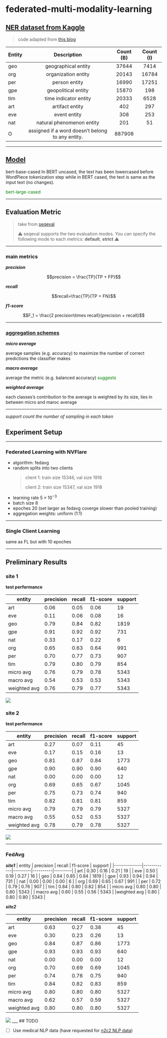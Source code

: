 # federated-multi-modality-learning


## [NER dataset from Kaggle](https://www.kaggle.com/datasets/rajnathpatel/ner-data)
> code adapted from [this blog](https://towardsdatascience.com/named-entity-recognition-with-bert-in-pytorch-a454405e0b6a)


| Entity | Description| Count (B) | Count (I) |
| ------| :-----------:| :----: | :---: |
|    geo | geographical entity| 37644 |7414 |
|    org | organization entity| 20143 | 16784|
|    per | person entity|16990 |17251 |
|    gpe | geopolitical entity|15870 | 198|
|    tim | time indicator entity| 20333| 6528|
|    art | artifact entity| 402| 297|
|    eve | event entity| 308| 253|
|    nat | natural phenomenon entity|201 |51 |
|    O | assigned if a word doesn’t belong to any entity.| 887908| |

___
## [Model](https://huggingface.co/bert-large-cased)


>
bert-base-cased
In BERT uncased, the text has been lowercased before WordPiece tokenization step while in BERT cased, the text is same as the input text (no changes).

<span style="color:green">bert-large-cased</span>

___

## Evaluation Metric
> take from [seqeval](https://github.com/chakki-works/seqeval)
> 
> :warning: seqeval supports the two evaluation modes. You can specify the following mode to each metrics: **default**, **strict** :warning:

___
### main metrics
***precision***
```math
precision = \frac{TP}{TP + FP}
```

***recall***
```math
recall=\frac{TP}{TP + FN}
```

***f1-score***

```math
F_1 = \frac{2 precision\times recall}{precision + recall}
```

___

### [aggregation schemes](https://datascience.stackexchange.com/questions/36862/macro-or-micro-average-for-imbalanced-class-problems)

***micro average***

average samples (e.g. accuracy) to maximize the number of correct predictions the classifier makes

***macro average***

average the metric (e.g. balanced accuracy) <span style="color:green">suggests</span> 

***weighted average***

each classes’s contribution to the average is weighted by its size, lies in between micro and maroc average


___
*support count the number of sampling in each token*



## Experiment Setup

___
### Federated Learning with NVFlare
- algorithm: fedavg
- random splits into two clients
    > client 1: train size 15346, val size 1918
    > 
    > client 2: train size 15347, val size 1918
- learning rate $5\times10^{-3}$
- batch size 8
- epoches 20 (set larger as fedavg coverge slower than pooled training)
- aggregation weights: uniform (1:1)
___

### Single Client Learning
same as FL but with 10 epoches
___

## Preliminary Results
### site 1
**test performance**

|   entity      | precision | recall | f1-score | support |
|--------------|------------|---------|----------|---------|
|         art  |     0.06   |   0.05  |    0.06  |      19 |
|         eve  |     0.11   |   0.06  |    0.08  |      16 |
|         geo  |     0.79   |   0.84  |    0.82  |    1819 |
|         gpe  |     0.91   |   0.92  |    0.92  |     731 |
|         nat  |     0.33   |   0.17  |    0.22  |       6 |
|         org  |     0.65   |   0.63  |    0.64  |     991 |
|         per  |     0.70   |   0.77  |    0.73  |     907 |
|         tim  |     0.79   |   0.80  |    0.79  |     854 |
|   micro avg  |     0.76   |   0.79  |    0.78  |    5343 |
|   macro avg  |     0.54   |   0.53  |    0.53  |    5343 |
|weighted avg  |     0.76   |   0.79  |    0.77  |    5343 |

<img src='figs/site1.png'/>

### site 2
**test performance**

|   entity      | precision | recall | f1-score | support |
|--------------|------------|---------|----------|---------|
|         art  |     0.27   |   0.07  |    0.11  |      45 |
|         eve  |     0.17   |   0.15  |    0.16  |      13 |
|         geo  |     0.81   |   0.87  |    0.84  |    1773 |
|         gpe  |     0.90   |   0.90  |    0.90  |     640 |
|         nat  |     0.00   |   0.00  |    0.00  |      12 |
|         org  |     0.69   |   0.65  |    0.67  |    1045 |
|         per  |     0.75   |   0.73  |    0.74  |     940 |
|         tim  |     0.82   |   0.81  |    0.81  |     859 |
|   micro avg  |     0.79   |   0.79  |    0.79  |    5327 |
|   macro avg  |     0.55   |   0.52  |    0.53  |    5327 |
|weighted avg  |     0.78   |   0.79  |    0.78  |    5327 |


<img src='figs/site2.png'/>

___
### FedAvg



***site1***
|   entity      | precision | recall | f1-score | support |
|--------------|------------|---------|----------|---------|
|         art  |     0.30   |   0.16  |    0.21  |      19 |
|         eve  |     0.50   |   0.19  |    0.27  |      16 |
|         geo  |     0.84   |   0.85  |    0.84  |    1819 |
|         gpe  |     0.93   |   0.94  |    0.94  |     731 |
|         nat  |     0.00   |   0.00  |    0.00  |       6 |
|         org  |     0.69   |   0.65  |    0.67  |     991 |
|         per  |     0.72   |   0.79  |    0.76  |     907 |
|         tim  |     0.84   |   0.80  |    0.82  |     854 |
|   micro avg  |     0.80   |   0.80  |    0.80  |    5343 |
|   macro avg  |     0.60   |   0.55  |    0.56  |    5343 |
|weighted avg  |     0.80   |   0.80  |    0.80  |    5343 |

***site2***

|   entity      | precision | recall | f1-score | support |
|--------------|------------|---------|----------|---------|
|         art  |     0.63   |   0.27  |    0.38  |      45 | 
|         eve  |     0.30   |   0.23  |    0.26  |      13 | 
|         geo  |     0.84   |   0.87  |    0.86  |    1773 | 
|         gpe  |     0.93   |   0.93  |    0.93  |     640 | 
|         nat  |     0.00   |   0.00  |    0.00  |      12 | 
|         org  |     0.70   |   0.69  |    0.69  |    1045 | 
|         per  |     0.74   |   0.76  |    0.75  |     940 | 
|         tim  |     0.84   |   0.82  |    0.83  |     859 | 
|   micro avg  |     0.80   |   0.80  |    0.80  |    5327 | 
|   macro avg  |     0.62   |   0.57  |    0.59  |    5327 | 
|weighted avg  |     0.80   |   0.80  |    0.80  |    5327 | 




<img src='figs/fedavg_sim.png'/>
___
## TODO

- [ ] Use medical NLP data (have requested for [n2c2 NLP data](https://portal.dbmi.hms.harvard.edu/projects/n2c2-nlp/))
